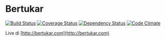 # Bertukar

[![Build Status](https://travis-ci.org/amree/bertukar.png)](https://travis-ci.org/amree/bertukar) [![Coverage Status](https://coveralls.io/repos/amree/bertukar/badge.png)](https://coveralls.io/r/amree/bertukar) [![Dependency Status](https://gemnasium.com/amree/bertukar.png)](https://gemnasium.com/amree/bertukar) [![Code Climate](https://codeclimate.com/github/amree/bertukar.png)](https://codeclimate.com/github/amree/bertukar)

Live di [http://bertukar.com](http://bertukar.com)
